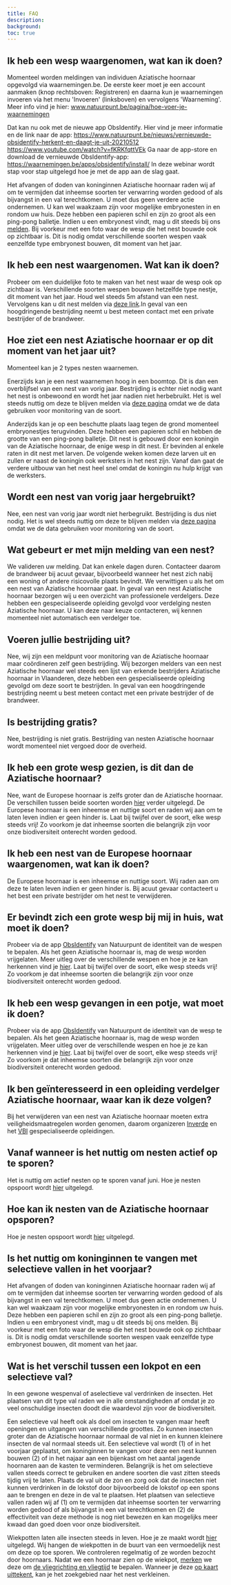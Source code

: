 ```yaml
---
title: FAQ
description:
background:
toc: true
---
```


## Ik heb een wesp waargenomen, wat kan ik doen?
Momenteel worden meldingen van individuen Aziatische hoornaar opgevolgd via waarnemingen.be. De eerste keer moet je een account aanmaken (knop rechtsboven: Registreren) en daarna kun je waarnemingen invoeren via het menu 'Invoeren' (linksboven) en vervolgens 'Waarneming'.
Meer info vind je hier: www.natuurpunt.be/pagina/hoe-voer-je-waarnemingen

Dat kan nu ook met de nieuwe app ObsIdentify.
Hier vind je meer informatie en de link naar de app:
https://www.natuurpunt.be/nieuws/vernieuwde-obsidentify-herkent-en-daagt-je-uit-20210512
https://www.youtube.com/watch?v=fKRKfqttVEk
Ga naar de app-store en download de vernieuwde ObsIdentify-app:
https://waarnemingen.be/apps/obsidentify/install/
In deze webinar wordt stap voor stap uitgelegd hoe je met de app aan de slag gaat.

Het afvangen of doden van koninginnen Aziatische hoornaar raden wij af om te vermijden dat inheemse soorten ter verwarring worden gedood of als bijvangst in een val terechtkomen. U moet dus geen verdere actie ondernemen.
U kan wel waakzaam zijn voor mogelijke embryonesten in en rondom uw huis. Deze hebben een papieren schil en zijn zo groot als een ping-pong balletje. Indien u een embryonest vindt, mag u dit steeds bij ons [melden](https://vespawatch.be/report-nest/). Bij voorkeur met een foto waar de wesp die het nest bouwde ook op zichtbaar is. Dit is nodig omdat verschillende soorten wespen vaak eenzelfde type embryonest bouwen, dit moment van het jaar.

## Ik heb een nest waargenomen. Wat kan ik doen?
Probeer om een duidelijke foto te maken van het nest waar de wesp ook op zichtbaar is. Verschillende soorten wespen bouwen hetzelfde type nestje, dit moment van het jaar. Houd wel steeds 5m afstand van een nest. Vervolgens kan u dit nest melden via [deze link](https://vespawatch.be/report-nest/).In geval van een hoogdringende bestrijding neemt u best meteen contact met een private bestrijder of de brandweer.

## Hoe ziet een nest Aziatische hoornaar er op dit moment van het jaar uit?

Momenteel kan je 2 types nesten waarnemen.

Enerzijds kan je een nest waarnemen hoog in een boomtop. Dit is dan een overblijfsel van een nest van vorig jaar. Bestrijding is echter niet nodig want het nest is onbewoond en wordt het jaar nadien niet herbebruikt. Het is wel steeds nuttig om deze te blijven melden via [deze pagina](https://vespawatch.be/report-nest/) omdat we de data gebruiken voor monitoring van de soort. 

Anderzijds kan je op een beschutte plaats laag tegen de grond momenteel embryonestjes terugvinden. Deze hebben een papieren schil en hebben de grootte van een ping-pong balletje. Dit nest is gebouwd door een koningin van de Aziatische hoornaar, de enige wesp in dit nest. Er bevinden al enkele raten in dit nest met larven. De volgende weken komen deze larven uit en zullen er naast de koningin ook werksters in het nest zijn. Vanaf dan gaat de verdere uitbouw van het nest heel snel omdat de koningin nu hulp krijgt van de werksters. 

## Wordt een nest van vorig jaar hergebruikt?
Nee, een nest van vorig jaar wordt niet herbegruikt. Bestrijding is dus niet nodig. Het is wel steeds nuttig om deze te blijven melden via [deze pagina](https://vespawatch.be/report-nest/) omdat we de data gebruiken voor monitoring van de soort. 

## Wat gebeurt er met mijn melding van een nest?
We valideren uw melding. Dat kan enkele dagen duren. Contacteer daarom de brandweer bij acuut gevaar, bijvoorbeeld wanneer het nest zich nabij een woning of andere risicovolle plaats bevindt. We verwittigen u als het om een nest van Aziatische hoornaar gaat.
In geval van een nest Aziatische hoornaar bezorgen wij u een overzicht van professionele verdelgers. Deze hebben een gespecialiseerde opleiding gevolgd voor verdelging nesten Aziatische hoornaar. U kan deze naar keuze contacteren, wij kennen momenteel niet automatisch een verdelger toe. 

## Voeren jullie bestrijding uit?
Nee, wij zijn een meldpunt voor monitoring van de Aziatische hoornaar maar coördineren zelf geen bestrijding. Wij bezorgen melders van een nest Aziatische hoornaar wel steeds een lijst van erkende bestrijders Aziatische hoornaar in Vlaanderen, deze hebben een gespecialiseerde opleiding gevolgd om deze soort te bestrijden. In geval van een hoogdringende bestrijding neemt u best meteen contact met een private bestrijder of de brandweer.

## Is bestrijding gratis?
Nee, bestrijding is niet gratis. Bestrijding van nesten Aziatische hoornaar wordt momenteel niet vergoed door de overheid.

## Ik heb een grote wesp gezien, is dit dan de Aziatische hoornaar?
Nee, want de Europese hoornaar is zelfs groter dan de Aziatische hoornaar. De verschillen tussen beide soorten worden [hier](https://vespawatch.be/identification/) verder uitgelegd. De Europese hoornaar is een inheemse en nuttige soort en raden wij aan om te laten leven indien er geen hinder is. Laat bij twijfel over de soort, elke wesp steeds vrij! Zo voorkom je dat inheemse soorten die belangrijk zijn voor onze biodiversiteit onterecht worden gedood.

## Ik heb een nest van de Europese hoornaar waargenomen, wat kan ik doen?
De Europese hoornaar is een inheemse en nuttige soort. Wij raden aan om deze te laten leven indien er geen hinder is. Bij acuut gevaar contacteert u het best een private bestrijder om het nest te verwijderen.

## Er bevindt zich een grote wesp bij mij in huis, wat moet ik doen?
Probeer via de app [ObsIdentify](https://waarnemingen.be/apps/obsidentify/install/) van Natuurpunt de identiteit van de wespen te bepalen. Als het geen Aziatische hoornaar is, mag de wesp worden vrijgelaten. Meer uitleg over de verschillende wespen en hoe je ze kan herkennen vind je [hier](https://vespawatch.be/identification/). Laat bij twijfel over de soort, elke wesp steeds vrij! Zo voorkom je dat inheemse soorten die belangrijk zijn voor onze biodiversiteit onterecht worden gedood.

## Ik heb een wesp gevangen in een potje, wat moet ik doen?
Probeer via de app [ObsIdentify](https://waarnemingen.be/apps/obsidentify/install/) van Natuurpunt de identiteit van de wesp te bepalen. Als het geen Aziatische hoornaar is, mag de wesp worden vrijgelaten. Meer uitleg over de verschillende wespen en hoe je ze kan herkennen vind je [hier](https://vespawatch.be/identification/). Laat bij twijfel over de soort, elke wesp steeds vrij! Zo voorkom je dat inheemse soorten die belangrijk zijn voor onze biodiversiteit onterecht worden gedood.

## Ik ben geïnteresseerd in een opleiding verdelger Aziatische hoornaar, waar kan ik deze volgen?
Bij het verwijderen van een nest van Aziatische hoornaar moeten extra veiligheidsmaatregelen worden genomen, daarom organizeren [Inverde](https://www.inverde.be/opleidingen/verdelging-en-verwijdering-van-aziatische-hoornaars) en het [VBI](https://vlaamsbijeninstituut.be/opleiding-voor-verdelgers-aziatische-hoornaar/) gespecialiseerde opleidingen.

## Vanaf wanneer is het nuttig om nesten actief op te sporen?
Het is nuttig om actief nesten op te sporen vanaf juni. Hoe je nesten opspoort wordt [hier](https://vespawatch.be/get-involved/#hoe-zoek-je-nesten) uitgelegd.

## Hoe kan ik nesten van de Aziatische hoornaar opsporen?
Hoe je nesten opspoort wordt [hier](https://vespawatch.be/get-involved/#hoe-zoek-je-nesten) uitgelegd.

## Is het nuttig om koninginnen te vangen met selectieve vallen in het voorjaar?
Het afvangen of doden van koninginnen Aziatische hoornaar raden wij af om te vermijden dat inheemse soorten ter verwarring worden gedood of als bijvangst in een val terechtkomen. U moet dus geen actie ondernemen. U kan wel waakzaam zijn voor mogelijke embryonesten in en rondom uw huis. Deze hebben een papieren schil en zijn zo groot als een ping-pong balletje. Indien u een embryonest vindt, mag u dit steeds bij ons melden. Bij voorkeur met een foto waar de wesp die het nest bouwde ook op zichtbaar is. Dit is nodig omdat verschillende soorten wespen vaak eenzelfde type embryonest bouwen, dit moment van het jaar.

## Wat is het verschil tussen een lokpot en een selectieve val?
In een gewone wespenval of aselectieve val verdrinken de insecten. Het plaatsen van dit type val raden we in alle omstandigheden af omdat je zo veel onschuldige insecten doodt die waardevol zijn voor de biodiversiteit.

Een selectieve val heeft ook als doel om insecten te vangen maar heeft openingen en uitgangen van verschillende groottes. Zo kunnen insecten groter dan de Aziatische hoornaar normaal de val niet in en kunnen kleinere insecten de val normaal steeds uit. Een selectieve val wordt (1) of in het voorjaar geplaatst, om koninginnen te vangen voor deze een nest kunnen bouwen (2) of in het najaar aan een bijenkast om het aantal jagende hoornaren aan de kasten te verminderen. Belangrijk is het om selectieve vallen steeds correct te gebruiken en andere soorten die vast zitten steeds tijdig vrij te laten. Plaats de val uit de zon en zorg ook dat de insecten niet kunnen verdrinken in de lokstof door bijvoorbeeld de lokstof op een spons aan te brengen en deze in de val te plaatsen. Het plaatsen van selectieve vallen raden wij af (1) om te vermijden dat inheemse soorten ter verwarring worden gedood of als bijvangst in een val terechtkomen en (2) de effectiviteit van deze methode is nog niet bewezen en kan mogelijks meer kwaad dan goed doen voor onze biodiversiteit.

Wiekpotten laten alle insecten steeds in leven. Hoe je ze maakt wordt [hier](https://vespawatch.be/get-involved/#stap-1-maak-een-wiekpot-en-hang-hem-op) uitgelegd. Wij hangen de wiekpotten in de buurt van een vermoedelijk nest om deze op toe sporen. We controleren regelmatig of ze worden bezocht door hoornaars. Nadat we een hoornaar zien op de wiekpot, [merken](https://vespawatch.be/get-involved/#stap-2-merk-de-gevangen-hoornaar) we deze om [de vliegrichting en vliegtijd](https://vespawatch.be/get-involved/#stap-3-noteer-de-tijden-en-de-vliegrichting) te bepalen. Wanneer je deze [op kaart uittekent](https://vespawatch.be/get-involved/#stap-4-zet-de-vliegrichtingen-en-vliegtijden-op-een-kaart), kan je het zoekgebied naar het nest verkleinen. 

